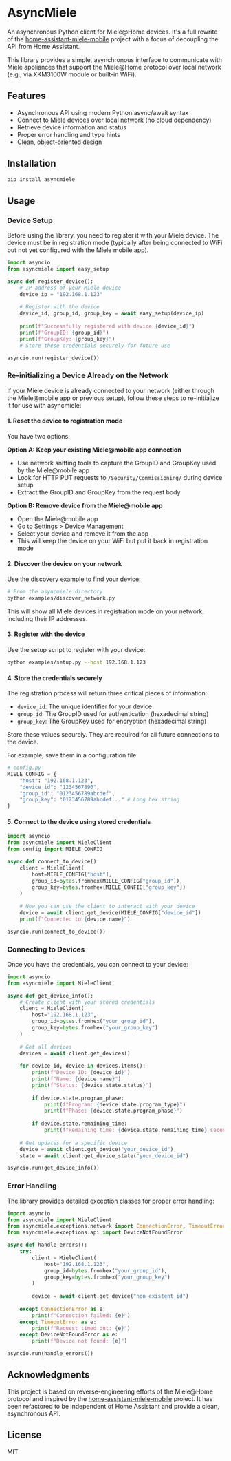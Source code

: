 # AsyncMiele

An asynchronous Python client for Miele@Home devices. It's a full rewrite of the [home-assistant-miele-mobile](https://github.com/thuxnder/home-assistant-miele-mobile) project with a focus of decoupling the API from Home Assistant.

This library provides a simple, asynchronous interface to communicate with Miele appliances that support the Miele@Home protocol over local network (e.g., via XKM3100W module or built-in WiFi).

## Features

- Asynchronous API using modern Python async/await syntax
- Connect to Miele devices over local network (no cloud dependency)
- Retrieve device information and status
- Proper error handling and type hints
- Clean, object-oriented design

## Installation

```bash
pip install asyncmiele
```

## Usage

### Device Setup

Before using the library, you need to register it with your Miele device. The device must be in registration mode (typically after being connected to WiFi but not yet configured with the Miele mobile app).

```python
import asyncio
from asyncmiele import easy_setup

async def register_device():
    # IP address of your Miele device
    device_ip = "192.168.1.123"
    
    # Register with the device
    device_id, group_id, group_key = await easy_setup(device_ip)
    
    print(f"Successfully registered with device {device_id}")
    print(f"GroupID: {group_id}")
    print(f"GroupKey: {group_key}")
    # Store these credentials securely for future use

asyncio.run(register_device())
```

### Re-initializing a Device Already on the Network

If your Miele device is already connected to your network (either through the Miele@mobile app or previous setup), follow these steps to re-initialize it for use with asyncmiele:

#### 1. Reset the device to registration mode

You have two options:

**Option A: Keep your existing Miele@mobile app connection**
- Use network sniffing tools to capture the GroupID and GroupKey used by the Miele@mobile app
- Look for HTTP PUT requests to `/Security/Commissioning/` during device setup
- Extract the GroupID and GroupKey from the request body

**Option B: Remove device from the Miele@mobile app**
- Open the Miele@mobile app
- Go to Settings > Device Management
- Select your device and remove it from the app
- This will keep the device on your WiFi but put it back in registration mode

#### 2. Discover the device on your network

Use the discovery example to find your device:

```bash
# From the asyncmiele directory
python examples/discover_network.py
```

This will show all Miele devices in registration mode on your network, including their IP addresses.

#### 3. Register with the device

Use the setup script to register with your device:

```bash
python examples/setup.py --host 192.168.1.123
```

#### 4. Store the credentials securely

The registration process will return three critical pieces of information:
- `device_id`: The unique identifier for your device
- `group_id`: The GroupID used for authentication (hexadecimal string)
- `group_key`: The GroupKey used for encryption (hexadecimal string)

Store these values securely. They are required for all future connections to the device.

For example, save them in a configuration file:

```python
# config.py
MIELE_CONFIG = {
    "host": "192.168.1.123",
    "device_id": "1234567890",
    "group_id": "0123456789abcdef",
    "group_key": "0123456789abcdef..." # Long hex string
}
```

#### 5. Connect to the device using stored credentials

```python
import asyncio
from asyncmiele import MieleClient
from config import MIELE_CONFIG

async def connect_to_device():
    client = MieleClient(
        host=MIELE_CONFIG["host"],
        group_id=bytes.fromhex(MIELE_CONFIG["group_id"]),
        group_key=bytes.fromhex(MIELE_CONFIG["group_key"])
    )
    
    # Now you can use the client to interact with your device
    device = await client.get_device(MIELE_CONFIG["device_id"])
    print(f"Connected to {device.name}")

asyncio.run(connect_to_device())
```

### Connecting to Devices

Once you have the credentials, you can connect to your device:

```python
import asyncio
from asyncmiele import MieleClient

async def get_device_info():
    # Create client with your stored credentials
    client = MieleClient(
        host="192.168.1.123",
        group_id=bytes.fromhex("your_group_id"),
        group_key=bytes.fromhex("your_group_key")
    )
    
    # Get all devices
    devices = await client.get_devices()
    
    for device_id, device in devices.items():
        print(f"Device ID: {device_id}")
        print(f"Name: {device.name}")
        print(f"Status: {device.state.status}")
        
        if device.state.program_phase:
            print(f"Program: {device.state.program_type}")
            print(f"Phase: {device.state.program_phase}")
            
        if device.state.remaining_time:
            print(f"Remaining time: {device.state.remaining_time} seconds")
            
    # Get updates for a specific device
    device = await client.get_device("your_device_id")
    state = await client.get_device_state("your_device_id")

asyncio.run(get_device_info())
```

### Error Handling

The library provides detailed exception classes for proper error handling:

```python
import asyncio
from asyncmiele import MieleClient
from asyncmiele.exceptions.network import ConnectionError, TimeoutError
from asyncmiele.exceptions.api import DeviceNotFoundError

async def handle_errors():
    try:
        client = MieleClient(
            host="192.168.1.123",
            group_id=bytes.fromhex("your_group_id"),
            group_key=bytes.fromhex("your_group_key")
        )
        
        device = await client.get_device("non_existent_id")
        
    except ConnectionError as e:
        print(f"Connection failed: {e}")
    except TimeoutError as e:
        print(f"Request timed out: {e}")
    except DeviceNotFoundError as e:
        print(f"Device not found: {e}")

asyncio.run(handle_errors())
```

## Acknowledgments

This project is based on reverse-engineering efforts of the Miele@Home protocol and inspired by the [home-assistant-miele-mobile](https://github.com/thuxnder/home-assistant-miele-mobile) project. It has been refactored to be independent of Home Assistant and provide a clean, asynchronous API.

## License

MIT
